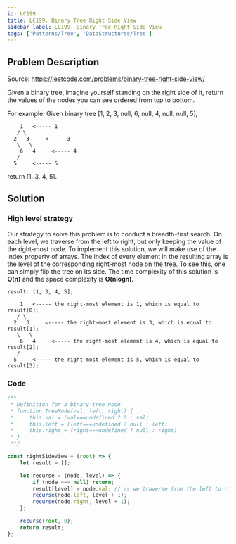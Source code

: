 ```yaml
---
id: LC199
title: LC199. Binary Tree Right Side View
sidebar_label: LC199. Binary Tree Right Side View
tags: ['Patterns/Tree', 'DataStructures/Tree']
---
```


## Problem Description

Source: https://leetcode.com/problems/binary-tree-right-side-view/

Given a binary tree, imagine yourself standing on the right side of it, return the values of the nodes you can see ordered from top to bottom.

For example:
Given binary tree [1, 2, 3, null, 6, null, 4, null, null, 5],

```
    1   <----- 1
   / \
  2   3     <----- 3
   \   \
    6   4     <----- 4
   /
  5     <----- 5
```

return [1, 3, 4, 5].

## Solution

### High level strategy
Our strategy to solve this problem is to conduct a breadth-first search. On each level, we traverse from the left to right, but only keeping the value of the right-most node. To implement this solution, we will make use of the index property of arrays. The index of every element in the resulting array is the level of the corresponding right-most node on the tree. To see this, one can simply flip the tree on its side. The time complexity of this solution is **O(n)** and the space complexity is **O(nlogn)**.
```
result: [1, 3, 4, 5];

    1   <----- the right-most element is 1, which is equal to result[0];
   / \
  2   3     <----- the right-most element is 3, which is equal to result[1];
   \   \
    6   4     <----- the right-most element is 4, which is equal to result[2];
   /
  5     <----- the right-most element is 5, which is equal to result[3];
```


### Code
```javascript
/**
 * Definition for a binary tree node.
 * function TreeNode(val, left, right) {
 *     this.val = (val===undefined ? 0 : val)
 *     this.left = (left===undefined ? null : left)
 *     this.right = (right===undefined ? null : right)
 * }
 **/

const rightSideView = (root) => {
    let result = [];

    let recurse = (node, level) => {
        if (node === null) return;
        result[level] = node.val; // as we traverse from the left to right, the element on that level in the result array will be replaced with the right most node in the tree. 
        recurse(node.left, level + 1);
        recurse(node.right, level + 1);
    };

    recurse(root, 0);
    return result;
};
```